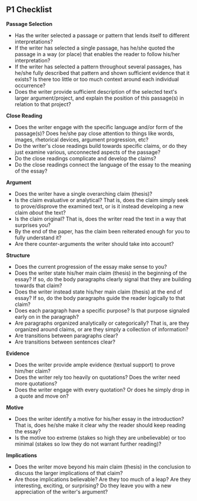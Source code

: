 ## P1 Checklist

**Passage Selection**
- Has the writer selected a passage or pattern that lends itself to different interpretations?
- If the writer has selected a single passage, has he/she quoted the passage in a way (or place) that enables the reader to follow his/her interpretation?
- If the writer has selected a pattern throughout several passages, has he/she fully described that pattern and shown sufficient evidence that it exists? Is there too little or too much context around each individual occurrence?
- Does the writer provide sufficient description of the selected text's larger argument/project, and explain the position of this passage(s) in relation to that project?

**Close Reading**
- Does the writer engage with the specific language and/or form of the passage(s)? Does he/she pay close attention to things like words, images, rhetorical devices, argument progression, etc?
- Do the writer's close readings build towards specific claims, or do they just examine various, unconnected aspects of the passage?
- Do the close readings complicate and develop the claims?
- Do the close readings connect the language of the essay to the meaning of the essay?

**Argument**
- Does the writer have a single overarching claim (thesis)?
- Is the claim evaluative or analytical? That is, does the claim simply seek to prove/disprove the examined text, or is it instead developing a new claim *about* the text?
- Is the claim original? That is, does the writer read the text in a way that surprises you?
- By the end of the paper, has the claim been reiterated enough for you to fully understand it?
- Are there counter-arguments the writer should take into account?

**Structure**
- Does the current progression of the essay make sense to you?
- Does the writer state his/her main claim (thesis) in the beginning of the essay? If so, do the body paragraphs clearly signal that they are building towards that claim?
- Does the writer instead state his/her main claim (thesis) at the end of essay? If so, do the body paragraphs guide the reader logically to that claim?
- Does each paragraph have a specific purpose? Is that purpose signaled early on in the paragraph?
- Are paragraphs organized analytically or categorically? That is, are they organized around claims, or are they simply a collection of information?
- Are transitions between paragraphs clear?
- Are transitions between sentences clear?

**Evidence**
- Does the writer provide ample evidence (textual support) to prove him/her claim?
- Does the writer rely too heavily on quotations? Does the writer need more quotations?
- Does the writer engage with every quotation? Or does he simply drop in a quote and move on?

**Motive**
- Does the writer identify a motive for his/her essay in the introduction? That is, does he/she make it clear why the reader should keep reading the essay?
- Is the motive too extreme (stakes so high they are unbelievable) or too minimal (stakes so low they do not warrant further reading)?

**Implications**
- Does the writer move beyond his main claim (thesis) in the conclusion to discuss the larger implications of that claim?
- Are those implications believable? Are they too much of a leap? Are they interesting, exciting, or surprising? Do they leave you with a new appreciation of the writer's argument?
